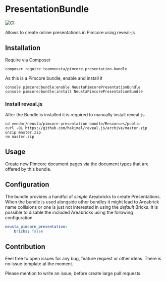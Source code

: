 # PresentationBundle

![CI](https://github.com/teamneusta/pimcore-presentation-bundle/actions/workflows/php81-test-and-qa.yaml/badge.svg)

Allows to create online presentations in Pimcore using reveal-js

## Installation

Require via Composer

```shell
composer require teamneusta/pimcore-presentation-bundle
```

As this is a Pimcore bundle, enable and install it
```shell
console pimcore:bundle:enable NeustaPimcorePresentationBundle
console pimcore:bundle:install NeustaPimcorePresentationBundle
```

### Install reveal.js

After the Bundle is installed it is required to manually install reveal-js

```shell
cd vendor/neusta/pimcore-presentation-bundle/Resources/public
curl -OL https://github.com/hakimel/reveal.js/archive/master.zip
unzip master.zip
rm master.zip
```

## Usage

Create new Pimcore document pages via the document types that are offered by this bundle.

## Configuration

The bundle provides a handful of _simple_ Areabricks to create Presentations. When the bundle is used alongside other bundles it might lead to Areabrick name collisions or one is just not interested in using the _default_ Bricks. It is possible to disable the included Areabricks using the following configuration

```yaml
neusta_pimcore_presentation:
    bricks: false
```

## Contribution

Feel free to open issues for any bug, feature request or other ideas. There is no issue template at the moment.

Please mention to write an issue, before create large pull requests.
